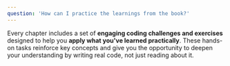 ```yaml
---
question: 'How can I practice the learnings from the book?'
---
```


Every chapter includes a set of **engaging coding challenges and exercises** designed to help you **apply what you've learned practically**. These hands-on tasks reinforce key concepts and give you the opportunity to deepen your understanding by writing real code, not just reading about it.

